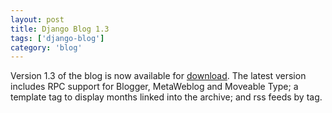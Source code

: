 ```yaml
---
layout: post
title: Django Blog 1.3
tags: ['django-blog']
category: 'blog'
---
```


Version 1.3 of the blog is now available for
[download](http://code.nicholasstudt.com/wiki/DjangoBlog).  The latest
version includes RPC support for Blogger, MetaWeblog and Moveable Type;
a template tag to display months linked into the archive; and rss feeds
by tag.


